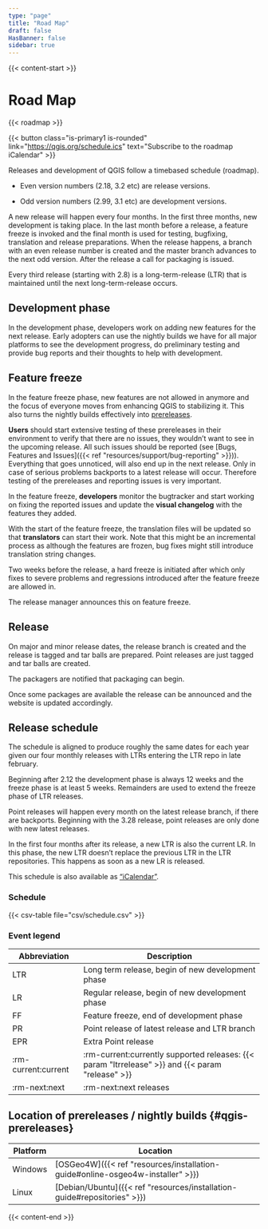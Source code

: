 ```yaml
---
type: "page"
title: "Road Map"
draft: false
HasBanner: false
sidebar: true
---
```

{{< content-start  >}}

# Road Map
{{< roadmap >}}

{{< button class="is-primary1 is-rounded" link="https://qgis.org/schedule.ics" text="Subscribe to the roadmap iCalendar" >}} 


Releases and development of QGIS follow a timebased schedule (roadmap).

- Even version numbers (2.18, 3.2 etc) are release versions.
    
- Odd version numbers (2.99, 3.1 etc) are development versions.
    

A new release will happen every four months. In the first three months, new development is taking place. In the last month before a release, a feature freeze is invoked and the final month is used for testing, bugfixing, translation and release preparations. When the release happens, a branch with an even release number is created and the master branch advances to the next odd version. After the release a call for packaging is issued.

Every third release (starting with 2.8) is a long-term-release (LTR) that is maintained until the next long-term-release occurs.

## Development phase

In the development phase, developers work on adding new features for the next release. Early adopters can use the nightly builds we have for all major platforms to see the development progress, do preliminary testing and provide bug reports and their thoughts to help with development.

## Feature freeze

In the feature freeze phase, new features are not allowed in anymore and the focus of everyone moves from enhancing QGIS to stabilizing it. This also turns the nightly builds effectively into [prereleases](#qgis-prereleases).

**Users** should start extensive testing of these prereleases in their environment to verify that there are no issues, they wouldn’t want to see in the upcoming release. All such issues should be reported (see [Bugs, Features and Issues]({{< ref "resources/support/bug-reporting" >}})). Everything that goes unnoticed, will also end up in the next release. Only in case of serious problems backports to a latest release will occur. Therefore testing of the prereleases and reporting issues is very important.

In the feature freeze, **developers** monitor the bugtracker and start working on fixing the reported issues and update the **visual changelog** with the features they added.

With the start of the feature freeze, the translation files will be updated so that **translators** can start their work. Note that this might be an incremental process as although the features are frozen, bug fixes might still introduce translation string changes.

Two weeks before the release, a hard freeze is initiated after which only fixes to severe problems and regressions introduced after the feature freeze are allowed in.

The release manager announces this on feature freeze.

## Release

On major and minor release dates, the release branch is created and the release is tagged and tar balls are prepared. Point releases are just tagged and tar balls are created.

The packagers are notified that packaging can begin.

Once some packages are available the release can be announced and the website is updated accordingly.

## Release schedule

The schedule is aligned to produce roughly the same dates for each year given our four monthly releases with LTRs entering the LTR repo in late february.

Beginning after 2.12 the development phase is always 12 weeks and the freeze phase is at least 5 weeks. Remainders are used to extend the freeze phase of LTR releases.

Point releases will happen every month on the latest release branch, if there are backports. Beginning with the 3.28 release, point releases are only done with new latest releases.

In the first four months after its release, a new LTR is also the current LR. In this phase, the new LTR doesn’t replace the previous LTR in the LTR repositories. This happens as soon as a new LR is released.

This schedule is also available as [“iCalendar”](https://qgis.org/schedule.ics).

### Schedule

{{< csv-table file="csv/schedule.csv" >}}

### Event legend
| Abbreviation | Description |
|-------------|-------------|
| LTR | Long term release, begin of new development phase |
| LR | Regular release, begin of new development phase |
| FF | Feature freeze, end of development phase |
| PR | Point release of latest release and LTR branch |
| EPR | Extra Point release |
| :rm-current:current | :rm-current:currently supported releases: {{< param "ltrrelease" >}} and {{< param "release" >}} |
| :rm-next:next | :rm-next:next releases |

## Location of prereleases / nightly builds {#qgis-prereleases}

|Platform|Location|
|---|---|
|Windows|[OSGeo4W]({{< ref "resources/installation-guide#online-osgeo4w-installer" >}})|
|Linux|[Debian/Ubuntu]({{< ref "resources/installation-guide#repositories" >}})|

{{< content-end >}}
